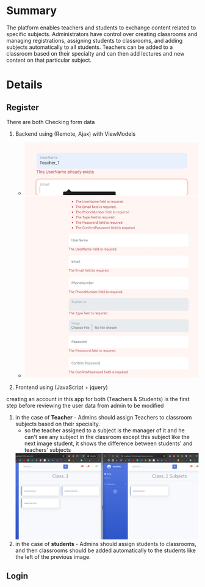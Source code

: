 # Summary
The platform enables teachers and students to exchange content related to specific subjects. Administrators have control over creating classrooms and managing registrations, assigning students to classrooms, and adding subjects automatically to all students. Teachers can be added to a classroom based on their specialty and can then add lectures and new content on that particular subject. 

# Details

## Register
There are both Checking form data
 1) Backend using (Remote, Ajax) with ViewModels
	- <img src="https://github.com/Abdelrahman-Moharram/SchoolManagementSystem/blob/master/SchoolManagementSystem/wwwroot/files/posts/21c07d92-568b-457b-84c8-c92dba99a99e.jpg" width="800px" style="flaot-left" >
 	- <img src="https://github.com/Abdelrahman-Moharram/SchoolManagementSystem/blob/master/SchoolManagementSystem/wwwroot/files/posts/2016af59-436c-4925-951d-6a8aa7d57b45.jpg" width="800px" >

 3) Frontend using (JavaScript + jquery)

creating an account in this app for both (Teachers & Students) is the first step before reviewing the user data from admin to be modified
   1) in the case of **Teacher**
	- Admins should assign Teachers to classroom subjects based on their specialty.
		- so the teacher assigned to a subject is the manager of it and he can't see any subject in the classroom except this subject like the next image student, it shows the difference between students' and teachers' subjects
 		<img src="https://github.com/Abdelrahman-Moharram/SchoolManagementSystem/blob/master/SchoolManagementSystem/wwwroot/files/posts/9243aec7-2cc7-42d8-800c-0c4206891d4e.jpg" width="800px" >
   2) in the case of **students**
   	- Admins should assign students to classrooms, and then classrooms should be added automatically to the students like the left of the previous image.
    
      
	
## Login
